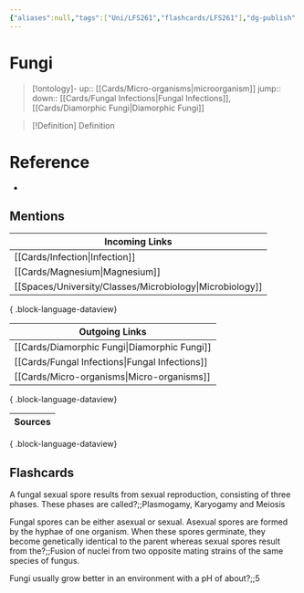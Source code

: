 ```yaml
---
{"aliases":null,"tags":["Uni/LFS261","flashcards/LFS261"],"dg-publish":true,"permalink":"/cards/fungi/","dgPassFrontmatter":true}
---
```


# Fungi

> [!ontology]-
> up:: [[Cards/Micro-organisms\|microorganism]]
> jump:: 
> down:: [[Cards/Fungal Infections\|Fungal Infections]], [[Cards/Diamorphic Fungi\|Diamorphic Fungi]]

> [!Definition] Definition

# Reference

- 

## Mentions

| Incoming Links                                              |
| ----------------------------------------------------------- |
| [[Cards/Infection\|Infection]]                           |
| [[Cards/Magnesium\|Magnesium]]                           |
| [[Spaces/University/Classes/Microbiology\|Microbiology]] |

{ .block-language-dataview}

| Outgoing Links                                    |
| ------------------------------------------------- |
| [[Cards/Diamorphic Fungi\|Diamorphic Fungi]]   |
| [[Cards/Fungal Infections\|Fungal Infections]] |
| [[Cards/Micro-organisms\|Micro-organisms]]     |

{ .block-language-dataview}

| Sources |
| ------- |

{ .block-language-dataview}

## Flashcards

A fungal sexual spore results from sexual reproduction, consisting of three phases. These phases are called?;;Plasmogamy, Karyogamy and Meiosis
<!--SR:!2024-05-16,1,230-->

Fungal spores can be either asexual or sexual. Asexual spores are formed by the hyphae of one organism. When these spores germinate, they become genetically identical to the parent whereas sexual spores result from the?;;Fusion of nuclei from two opposite mating strains of the same species of fungus.
<!--SR:!2024-05-16,1,230-->

Fungi usually grow better in an environment with a pH of about?;;5
<!--SR:!2024-05-18,3,250-->